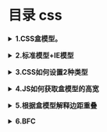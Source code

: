 # 目录 css

<b><details><summary>1.CSS盒模型。</summary></b>
```
```
</details>

<b><details><summary>2.标准模型+IE模型</summary></b>
```
```
</details>

<b><details><summary>3.CSS如何设置2种类型</summary></b>
```
```
</details>

<b><details><summary>4.JS如何获取盒模型的高宽</summary></b>
```
```
</details>

<b><details><summary>5.根据盒模型解释边距重叠</summary></b>
```
```
</details>

<b><details><summary>6.BFC</summary></b>
```
```
</details>